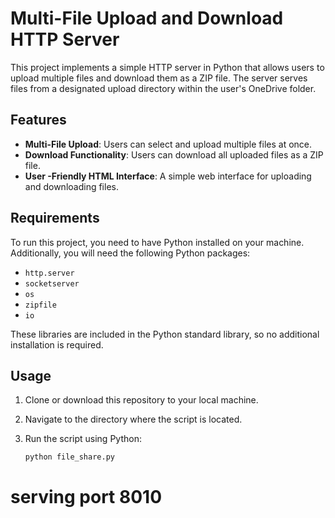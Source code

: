# Multi-File Upload and Download HTTP Server

This project implements a simple HTTP server in Python that allows users to upload multiple files and download them as a ZIP file. The server serves files from a designated upload directory within the user's OneDrive folder.

## Features

- **Multi-File Upload**: Users can select and upload multiple files at once.
- **Download Functionality**: Users can download all uploaded files as a ZIP file.
- **User -Friendly HTML Interface**: A simple web interface for uploading and downloading files.

## Requirements

To run this project, you need to have Python installed on your machine. Additionally, you will need the following Python packages:

- `http.server`
- `socketserver`
- `os`
- `zipfile`
- `io`

These libraries are included in the Python standard library, so no additional installation is required.

## Usage

1. Clone or download this repository to your local machine.
2. Navigate to the directory where the script is located.
3. Run the script using Python:

   ```bash
   python file_share.py

# serving port 8010
